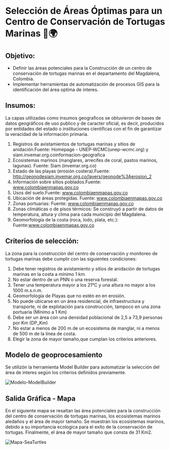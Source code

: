 # Selección de Áreas Óptimas para un Centro de Conservación de Tortugas Marinas 🐢🌍

## Objetivo:  
- Definir las áreas potenciales para la Construcción de un centro de conservación de tortugas marinas en el departamento del Magdalena, Colombia.
- Implementar herramientas de automatización de procesos GIS para la identificación del área optima de interes.

## Insumos: 
La capas utilizadas como insumos geograficos se obtuvieron de bases de datos geográficos de uso publico y de caracter oficial, es decir, producidos por entidades del estado o instituciones cientificas con el fin de garantizar la veracidad de la información primaria.

1. Registros de avistamientos de tortugas marinas y sitios de anidación.Fuente: Homepage - UNEP-WCMC(unep-wcmc.org) y siam.invemar.org.coinformacion-geografica 
2. Ecosistemas marinos (manglares, arrecifes de coral, pastos marinos, lagunas). Fuente: Siam (invemar.org.co)  
3. Estado de las playas (erosión costera).Fuente: http://geonodesiam.invemar.org.co/layers/geonode%3Aerosion_2 
4. Información sobre sitios poblados.Fuente: www.colombiaenmapas.gov.co  
6. Usos del suelo.Fuente: www.colombiaenmapas.gov.co
7. Ubicación de áreas protegidas. Fuente: www.colombiaenmapas.gov.co 
8. Zonas portuarias: Fuente: www.colombiaenmapas.gov.co
9. Zonas climáticas o de pisos térmicos: Se construyó a partir de datos de temperatura, altura y clima para cada municipio 
   del Magdalena.  
10. Geomorfología de la costa (roca, lodo, plata, etc.): Fuente:www.colombiaenmapas.gov.co

## Criterios de selección: 
La zona para la construcción del centro de conservación y monitoreo de tortugas marinas 
debe cumplir con las siguientes condiciones:
1. Debe tener registros de avistamiento y sitios de anidación de tortugas marinas en 
     la costa a mínimo 1 km.
2. No estar dentro de un PNN o una reserva forestal. 
3. Tener una temperatura mayor a los 21°C y una altura no mayor a los 1000 
     m.s.n.m. 
4. Geomorfología de Playas que no estén en  en erosión. 
5. No puede ubicarse en un área residencial, de infraestructura y transporte, ni de 
     explotación para construcción, tampoco en una zona portuaria (Mínimo a 1 Km) 
6. Debe ser un área con una densidad poblacional de 2,5 a 73,9 personas por Km 
     (DP_Km) 
7. No estar a menos de 200 m de un ecosistema de manglar, ni a menos de 500 m de la línea de costa.
8. Elegir la zona de mayor tamaño,que cumplan los criterios anteriores. 

## Modelo de geoprocesamiento

Se utilizón la herramienta Model Builder para automatizar la selección del área de interes según los criterios definidos previamente.

![Modelo-ModelBuilder](https://github.com/samijalin/GisVoyage/blob/main/Cartograf%C3%ADa/TortugasMarinas_ModelBuilder.jpg)

## Salida Gráfica - Mapa

En el siguiente mapa se resaltan las área potenciales para la construcción del centro de conservación de tortugas marinas, los ecosistemas marinos aledaños y el área de mayor tamaño. 
Se muestran los ecosistemas marinos, debido a su importancia ecologica para el exito de la conservación de tortugas.
Finalmente, el área de mayor tamaño que consta de 31 Km2. 

![Mapa-SeaTurtles](https://github.com/samijalin/GisVoyage/blob/main/Cartograf%C3%ADa/SeaTurtles.jpg)


